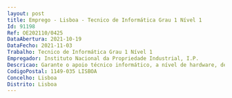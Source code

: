 ```yaml
--- 
layout: post
title: Emprego - Lisboa - Tecnico de Informática Grau 1 Nível 1
Id: 91198
Ref: OE202110/0425
DataAbertura: 2021-10-19
DataFecho: 2021-11-03
Trabalho: Tecnico de Informática Grau 1 Nível 1
Empregador: Instituto Nacional da Propriedade Industrial, I.P.
Descricao: Garante o apoio técnico informático, a nível de hardware, de software e dasBases de Dados, a todos os utilizadores, assegura o desenvolvimento e amanutenção do site da intranet e atualiza e desenvolve aplicações informáticas,de acordo com as necessidades do INPI.Presta apoio aos utilizadores, por telefone, por e mail ou presencialmente,resolvendo problemas e esclarecendo dúvidas relacionadas com o software ehardware, de modo a sugerir as melhores soluções e a facilitar a realização dotrabalho.• Analisa os problemas de hardware e de software, procura resolvê los sempreque possível ou propõe, quando necessário, o seu encaminhamento paraserviços técnicos exteriores.• Faz a instalação interna e, ocasionalmente, externa, de software e hardwareassegurando a sua manutenção e configura os equipamentos informáticos parautilização dos colaboradores do INPI, definindo os acessos às pastas e ficheiros.• Intervém a nível das Bases de Dados, respondendo aos pedidos de apoio dosutilizadores, fazendo o diagnóstico do problema, identificando e efetuando asalterações ou correções de informação, através dos procedimentos necessários,para garantir a rapidez e a qualidade do trabalho dos utilizadores.• Garante o cumprimento da legislação específica da Propriedade Industrialsolicitando, sempre que necessário, apoio jurídico para determinar quais asalterações ou correções que pode fazer nas Bases de Dados.• Assegura a construção e a manutenção do site da intranet, bem como apublicação de diferentes conteúdos.• Desenvolve aplicações informáticas ou funcionalidades, identificando asnecessidades dos utilizadores e programando, a fim de encontrar soluções queconsigam dar resposta aos problemas específicos do INPI.• Assegura a entrada em produção, a manutenção, bem como as alteraçõesnecessárias das aplicações informáticas ou das funcionalidades desenvolvidasinternamente.• Recebe e responde aos pedidos internos e externos de consultas deinformação às Bases de Dados.• Trimestralmente, consulta as Bases de Dados e controla as anuidades pagaspelos clientes do INPI, produzindo uma listagem de todas as anuidades pagas eenvia esta informação, bem como os pagamentos associados, para organismosda União Europeia.• Pode fazer apresentações acerca das aplicações ou funcionalidadesdesenvolvidas internamente, perante as Chefias ou o Conselho Diretivo.• Pode dar formação na utilização dos sistemas de informática desenvolvidosinternamente e pode realizar outras atividades, não especificadas atrás,necessárias à persecução dos objetivos do INPI.
CodigoPostal: 1149-035 LISBOA
Concelho: Lisboa
Distrito: Lisboa
--- 
```


